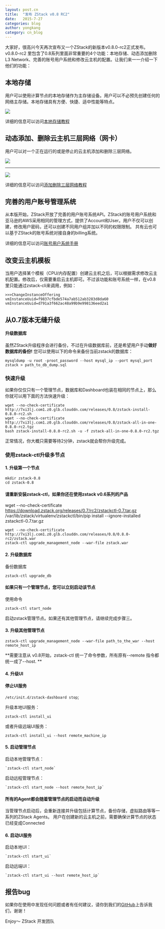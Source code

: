 ```yaml
---
layout: post.cn
title:  "发布 ZStack v0.8 RC2"
date:   2015-7-27
categories: blog
author: yongkang
category: cn_blog
---
```


大家好，很高兴今天再次宣布又一个ZStack的新版本v0.8.0-rc2正式发布。v0.8.0-rc2 里包含了0.8系列里面非常重要的4个功能：本地存储、动态添加删除L3 Network、完善的账号用户系统和修改云主机的配置。让我们来一一介绍一下他们的功能：

## 本地存储

用户可以使用计算节点的本地存储作为主存储设备。用户可以不必预先创建任何的网络主存储。本地存储具有方便、快捷、适中性能等特点。

<img src="/images/0.8/localstorage.png" class="center-img img-responsive">

详细的信息可以访问[本地存储教程](./local-stroage-tutorials.html)

## 动态添加、删除云主机三层网络（网卡）

用户可以对一个正在运行的或是停止的云主机添加和删除三层网络。

<img src="/images/0.8/2.png" class="center-img img-responsive">

<hr>

<img src="/images/0.8/3.png" class="center-img img-responsive">
 
详细的信息可以访问[添加删除三层网络教程](./attach-detach-l3-tutorials.html)

## 完善的用户账号管理系统

从本版开始，ZStack开放了完善的用户账号系统API。ZStack的账号用户系统和亚马逊的AWS采用相同的管理方式，提供了Account和User。用户不仅可以创建，修改用户密码，还可以创建不同用户组并加以不同的权限限制。
共有云也可以基于ZStack的账号系统对接自身的billing系统。

详细的信息可以访问[账号用户系统手册](./zstack-account-user-tutorials.html)

## 改变云主机模板

当用户选择某个模板（CPU/内存配置）创建云主机之后，可以根据需求修改云主机配置。修改后，仅需要重启云主机即可。不过该功能和账号系统一样，在v0.8里只能通过zstack-cli来调用，例如：

    >>>ChangeInstanceOffering vmInstanceUuid=f9837cfbde574a7ab512ab3283d8da60 vmInstanceUuid=d791a3f662ac48a99b9e998136eed2a1
    

## 从0.7版本无缝升级

<div class="bs-callout bs-callout-warning">
  <h4>升级数据库</h4>
  
  虽然ZStack升级程序会进行备份，不过在升级数据库前，还是希望用户手动<b>做好数据库的备份!</b>
  您可以使用以下的命令来备份当前zstack的数据库：
  
  <pre><code>mysqldump -u root -proot_password --host mysql_ip --port mysql_port zstack > path_to_db_dump.sql</code></pre>
</div>


### 快速升级

如果你仅仅只有一个管理节点，数据库和Dashboard也装在相同的节点上，那么你就可以用下面的方法快速升级：

    wget --no-check-certificate http://7xi3lj.com1.z0.glb.clouddn.com/releases/0.8/zstack-install-0.8.0-rc2.sh
    wget --no-check-certificate http://7xi3lj.com1.z0.glb.clouddn.com/releases/0.8/zstack-all-in-one-0.8.0-rc2.tgz
    bash zstack-install-0.8.0-rc2.sh -u -f zstack-all-in-one-0.8.0-rc2.tgz

正常情况，你大概只需要等待2分钟，zstack就会帮你升级完成。

### 使用zstack-ctl升级多节点

#### 1. 升级第一个节点

    mkdir zstack-0.8
    cd zstack-0.8
    
<div class="bs-callout bs-callout-info">
  <h4>请重新安装zstack-ctl，如果你还在使用zstack v0.6系列的产品</h4>
  
  wget --no-check-certificate https://download.zstack.org/releases/0.7/rc2/zstackctl-0.7.tar.gz
  /var/lib/zstack/virtualenv/zstackctl/bin/pip install --ignore-installed zstackctl-0.7.tar.gz
  
</div>
    
    wget --no-check-certificate http://7xi3lj.com1.z0.glb.clouddn.com/releases/0.8/0.8.0-rc2/zstack.war
    zstack-ctl upgrade_management_node --war-file zstack.war
    
#### 2. 升级数据库

备份数据库

    zstack-ctl upgrade_db
    
<div class="bs-callout bs-callout-info">
  <h4>如果只有一个管理节点，您可以立刻启动该节点</h4>
  使用命令<pre><code>zstack-ctl start_node</code></pre>启动zstack管理节点。如果还有其他管理节点，请继续完成步骤三。
</div>


#### 3. 升级其他管理节点

    zstack-ctl upgrade_management_node --war-file path_to_the_war --host remote_host_ip

**需要注意从 v0.8开始，zstack-ctl 统一了命令参数，所有原有--remote 指令都统一成了--host. **
    
#### 4. 升级UI

<div class="bs-callout bs-callout-info">
  <h4>停止UI服务</h4>
  
  <code>/etc/init.d/zstack-dashboard stop</code>; 

</div>

升级本地UI服务：

    zstack-ctl install_ui
    
或者升级远端UI服务：

    zstack-ctl install_ui --host remote_machine_ip
    
    
#### 5. 启动管理节点

启动本地管理节点：

    `zstack-ctl start_node`

启动远程管理节点：

    `zstack-ctl start_node --host remote_host_ip`


<div class="bs-callout bs-callout-info">
  <h4>所有的Agent都会随着管理节点的启动而自动升级</h4>
  当管理节点启动后，会重新连接并升级包括计算节点，备份存储，虚拟路由等等一系列的ZStack Agents。
  用户在创建新的云主机之前，需要确保计算节点的状态已经变成Connected
</div>

#### 6. 启动UI服务

启动本地UI：

    `zstack-ctl start_ui`

启动远端UI：

    `zstack-ctl start_ui --host remote_host_ip`

## 报告bug

如果你在使用中发现任何问题或者有任何建议，请你到我们的[GitHub](https://github.com/zstackorg/zstack/issues)上告诉我们，谢谢！

Enjoy～
ZStack 开发团队    
